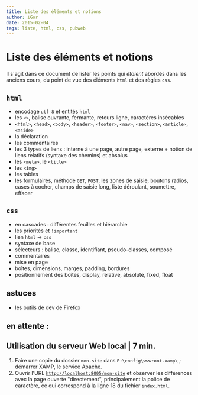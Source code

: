 ```yaml
---
title: Liste des éléments et notions
author: iGor
date: 2015-02-04
tags: liste, html, css, pubweb
---
```


# Liste des éléments et notions

Il s'agit dans ce document de lister les points qui *étaient* abordés dans les anciens cours, du point de vue des éléments `html` et des règles `css`.

## `html`

   * encodage `utf-8` et entités `html`
   * les `<>`, balise ouvrante, fermante, retours ligne, caractères insécables
   * `<html>`, `<head>`, `<body>`, `<header>`, `<footer>`, `<nav>`, `<section>`, `<article>`, `<aside>`
   * la déclaration
   * les commentaires
   * les 3 types de liens : interne à une page, autre page, externe + notion de liens relatifs (syntaxe des chemins) et absolus
   * les `<meta>`, le `<title>`
   * les `<img>`
   * les tables
   * les formulaires, méthode `GET`, `POST`, les zones de saisie, boutons radios, cases à cocher, champs de saisie long, liste déroulant, soumettre, effacer

## `css`

   * en cascades : différentes feuilles et hiérarchie
   * les priorités et `!important`
   * lien `html` → `css`
   * syntaxe de base
   * sélecteurs : balise, classe, identifiant, pseudo-classes, composé
   * commentaires
   * mise en page
   * boîtes, dimensions, marges, padding, bordures
   * positionnement des boîtes, display, relative, absolute, fixed, float

## astuces

   * les outils de dev de Firefox


## en attente :

   ## Utilisation du serveur Web local | 7 min.

   1. Faire une copie du dossier `mon-site` dans `P:\config\wwwroot.xamp\` ; démarrer XAMP, le service Apache.
   2. Ouvrir l'URL [`http://localhost:8005/mon-site`](http://localhost:8005/mon-site) et observer les différences avec la page ouverte "directement", principalement la police de caractère, ce qui correspond à la ligne 18 du fichier `index.html`.


